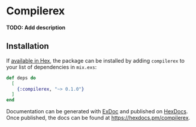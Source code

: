# Compilerex

**TODO: Add description**

## Installation

If [available in Hex](https://hex.pm/docs/publish), the package can be installed
by adding `compilerex` to your list of dependencies in `mix.exs`:

```elixir
def deps do
  [
    {:compilerex, "~> 0.1.0"}
  ]
end
```

Documentation can be generated with [ExDoc](https://github.com/elixir-lang/ex_doc)
and published on [HexDocs](https://hexdocs.pm). Once published, the docs can
be found at <https://hexdocs.pm/compilerex>.


